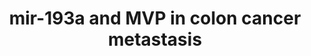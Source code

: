 ---
annotations:
- id: PW:0001551
  parent: regulatory pathway
  type: Pathway Ontology
  value: altered cell cycle pathway
- id: DOID:219
  parent: disease of cellular proliferation
  type: Disease Ontology
  value: colon cancer
- id: PW:0000808
  parent: regulatory pathway
  type: Pathway Ontology
  value: microRNA pathway
- id: PW:0000605
  parent: disease pathway
  type: Pathway Ontology
  value: cancer pathway
authors:
- Khanspers
- AlexanderPico
- Fehrhart
description: Proposed model for the mechanism of colon cancer metastasis to the liver
  involves exporting miR-193a via exosomes sorted by major vault protein (MVP).  In
  pre-metastatic cells miR-193a suppresses mouse colon cancer progression by directly
  targeting Caprin1, which is known to positively regulate the cell cycle and cell
  proliferation. Higher levels of miR-193a in tumor cells causes of cell cycle G1
  arrest and cell proliferation repression  through reduction of Caprin1 expression.
  In metatstatic cells, increased levels of MVP leads to MVP-mediated selective sorting
  of tumor suppressor miRNA into exosomes, which promotes tumor progression.
last-edited: 2019-11-29
organisms:
- Mus musculus
redirect_from:
- /index.php/Pathway:WP3979
- /instance/WP3979
- /instance/WP3979_rr108126
revision: r108126
schema-jsonld:
- '@context': https://schema.org/
  '@id': https://wikipathways.github.io/pathways/WP3979.html
  '@type': Dataset
  creator:
    '@type': Organization
    name: WikiPathways
  description: Proposed model for the mechanism of colon cancer metastasis to the
    liver involves exporting miR-193a via exosomes sorted by major vault protein (MVP).  In
    pre-metastatic cells miR-193a suppresses mouse colon cancer progression by directly
    targeting Caprin1, which is known to positively regulate the cell cycle and cell
    proliferation. Higher levels of miR-193a in tumor cells causes of cell cycle G1
    arrest and cell proliferation repression  through reduction of Caprin1 expression.
    In metatstatic cells, increased levels of MVP leads to MVP-mediated selective
    sorting of tumor suppressor miRNA into exosomes, which promotes tumor progression.
  keywords:
  - Caprin1
  - Ccnd1
  - Ccnd2
  - G3bp1
  - Mvp
  - Myc
  license: CC0
  name: mir-193a and MVP in colon cancer metastasis
seo: CreativeWork
title: mir-193a and MVP in colon cancer metastasis
wpid: WP3979
---